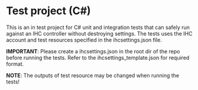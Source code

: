 # Test project (C#)

This is an in test project for C# unit and integration tests that can safely run against an IHC controller 
without destroying settings. The tests uses the IHC account and test resources specified in the ihcsettings.json file.

**IMPORTANT**: Please create a ihcsettings.json in the root dir of the repo before running the tests. Refer to the ihcsettings_template.json for required format.

**NOTE**: The outputs of test resource may be changed when running the tests!

